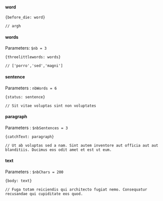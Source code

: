 #### word

```
{before_die: word}

// argh
```

#### words

Parameters: `$nb = 3`

```
{threelittlewords: words}

// ['porro','sed','magni']

```

#### sentence

Parameters : `nbWords = 6`

```
{status: sentence}

// Sit vitae voluptas sint non voluptates
```

#### paragraph

Parameters : `$nbSentences = 3`

```
{catchText: paragraph}

// Ut ab voluptas sed a nam. Sint autem inventore aut officia aut aut blanditiis. Ducimus eos odit amet et est ut eum.
```

#### text

Parameters : `$nbChars = 200`

```
{body: text}

// Fuga totam reiciendis qui architecto fugiat nemo. Consequatur recusandae qui cupiditate eos quod.